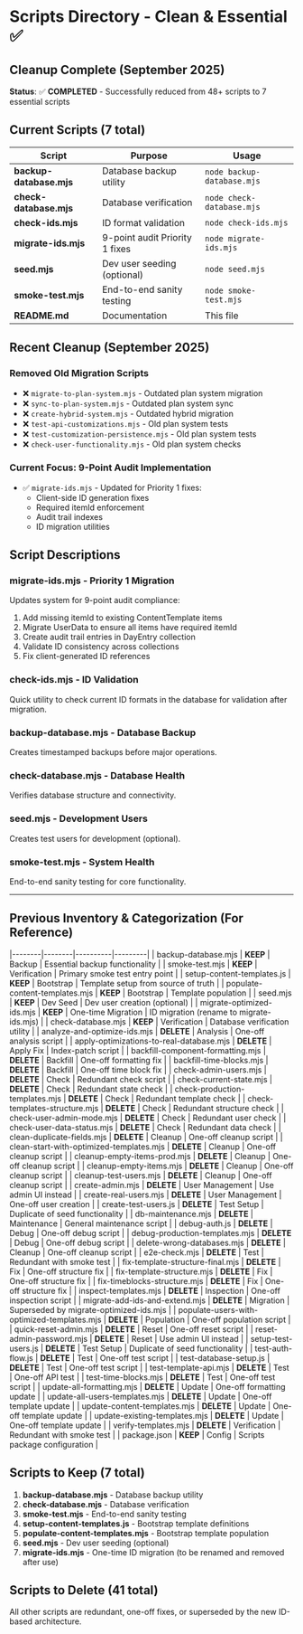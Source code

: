 # Scripts Directory - Clean & Essential ✅

## Cleanup Complete (September 2025)

**Status**: ✅ **COMPLETED** - Successfully reduced from 48+ scripts to 7 essential scripts

## Current Scripts (7 total)

| Script                  | Purpose                        | Usage                      |
| ----------------------- | ------------------------------ | -------------------------- |
| **backup-database.mjs** | Database backup utility        | `node backup-database.mjs` |
| **check-database.mjs**  | Database verification          | `node check-database.mjs`  |
| **check-ids.mjs**       | ID format validation           | `node check-ids.mjs`       |
| **migrate-ids.mjs**     | 9-point audit Priority 1 fixes | `node migrate-ids.mjs`     |
| **seed.mjs**            | Dev user seeding (optional)    | `node seed.mjs`            |
| **smoke-test.mjs**      | End-to-end sanity testing      | `node smoke-test.mjs`      |
| **README.md**           | Documentation                  | This file                  |

## Recent Cleanup (September 2025)

### Removed Old Migration Scripts

- ❌ `migrate-to-plan-system.mjs` - Outdated plan system migration
- ❌ `sync-to-plan-system.mjs` - Outdated plan system sync
- ❌ `create-hybrid-system.mjs` - Outdated hybrid migration
- ❌ `test-api-customizations.mjs` - Old plan system tests
- ❌ `test-customization-persistence.mjs` - Old plan system tests
- ❌ `check-user-functionality.mjs` - Old plan system checks

### Current Focus: 9-Point Audit Implementation

- ✅ `migrate-ids.mjs` - Updated for Priority 1 fixes:
  - Client-side ID generation fixes
  - Required itemId enforcement
  - Audit trail indexes
  - ID migration utilities

## Script Descriptions

### **migrate-ids.mjs** - Priority 1 Migration

Updates system for 9-point audit compliance:

1. Add missing itemId to existing ContentTemplate items
2. Migrate UserData to ensure all items have required itemId
3. Create audit trail entries in DayEntry collection
4. Validate ID consistency across collections
5. Fix client-generated ID references

### **check-ids.mjs** - ID Validation

Quick utility to check current ID formats in the database for validation after migration.

### **backup-database.mjs** - Database Backup

Creates timestamped backups before major operations.

### **check-database.mjs** - Database Health

Verifies database structure and connectivity.

### **seed.mjs** - Development Users

Creates test users for development (optional).

### **smoke-test.mjs** - System Health

End-to-end sanity testing for core functionality.

---

## Previous Inventory & Categorization (For Reference)

|--------|--------|----------|---------|
| backup-database.mjs | **KEEP** | Backup | Essential backup functionality |
| smoke-test.mjs | **KEEP** | Verification | Primary smoke test entry point |
| setup-content-templates.js | **KEEP** | Bootstrap | Template setup from source of truth |
| populate-content-templates.mjs | **KEEP** | Bootstrap | Template population |
| seed.mjs | **KEEP** | Dev Seed | Dev user creation (optional) |
| migrate-optimized-ids.mjs | **KEEP** | One-time Migration | ID migration (rename to migrate-ids.mjs) |
| check-database.mjs | **KEEP** | Verification | Database verification utility |
| analyze-and-optimize-ids.mjs | **DELETE** | Analysis | One-off analysis script |
| apply-optimizations-to-real-database.mjs | **DELETE** | Apply Fix | Index-patch script |
| backfill-component-formatting.mjs | **DELETE** | Backfill | One-off formatting fix |
| backfill-time-blocks.mjs | **DELETE** | Backfill | One-off time block fix |
| check-admin-users.mjs | **DELETE** | Check | Redundant check script |
| check-current-state.mjs | **DELETE** | Check | Redundant state check |
| check-production-templates.mjs | **DELETE** | Check | Redundant template check |
| check-templates-structure.mjs | **DELETE** | Check | Redundant structure check |
| check-user-admin-mode.mjs | **DELETE** | Check | Redundant user check |
| check-user-data-status.mjs | **DELETE** | Check | Redundant data check |
| clean-duplicate-fields.mjs | **DELETE** | Cleanup | One-off cleanup script |
| clean-start-with-optimized-templates.mjs | **DELETE** | Cleanup | One-off cleanup script |
| cleanup-empty-items-prod.mjs | **DELETE** | Cleanup | One-off cleanup script |
| cleanup-empty-items.mjs | **DELETE** | Cleanup | One-off cleanup script |
| cleanup-test-users.mjs | **DELETE** | Cleanup | One-off cleanup script |
| create-admin.mjs | **DELETE** | User Management | Use admin UI instead |
| create-real-users.mjs | **DELETE** | User Management | One-off user creation |
| create-test-users.js | **DELETE** | Test Setup | Duplicate of seed functionality |
| db-maintenance.mjs | **DELETE** | Maintenance | General maintenance script |
| debug-auth.js | **DELETE** | Debug | One-off debug script |
| debug-production-templates.mjs | **DELETE** | Debug | One-off debug script |
| delete-wrong-databases.mjs | **DELETE** | Cleanup | One-off cleanup script |
| e2e-check.mjs | **DELETE** | Test | Redundant with smoke test |
| fix-template-structure-final.mjs | **DELETE** | Fix | One-off structure fix |
| fix-template-structure.mjs | **DELETE** | Fix | One-off structure fix |
| fix-timeblocks-structure.mjs | **DELETE** | Fix | One-off structure fix |
| inspect-templates.mjs | **DELETE** | Inspection | One-off inspection script |
| migrate-add-ids-and-extend.mjs | **DELETE** | Migration | Superseded by migrate-optimized-ids.mjs |
| populate-users-with-optimized-templates.mjs | **DELETE** | Population | One-off population script |
| quick-reset-admin.mjs | **DELETE** | Reset | One-off reset script |
| reset-admin-password.mjs | **DELETE** | Reset | Use admin UI instead |
| setup-test-users.js | **DELETE** | Test Setup | Duplicate of seed functionality |
| test-auth-flow.js | **DELETE** | Test | One-off test script |
| test-database-setup.js | **DELETE** | Test | One-off test script |
| test-template-api.mjs | **DELETE** | Test | One-off API test |
| test-time-blocks.mjs | **DELETE** | Test | One-off test script |
| update-all-formatting.mjs | **DELETE** | Update | One-off formatting update |
| update-all-users-templates.mjs | **DELETE** | Update | One-off template update |
| update-content-templates.mjs | **DELETE** | Update | One-off template update |
| update-existing-templates.mjs | **DELETE** | Update | One-off template update |
| verify-templates.mjs | **DELETE** | Verification | Redundant with smoke test |
| package.json | **KEEP** | Config | Scripts package configuration |

## Scripts to Keep (7 total)

1. **backup-database.mjs** - Database backup utility
2. **check-database.mjs** - Database verification
3. **smoke-test.mjs** - End-to-end sanity testing
4. **setup-content-templates.js** - Bootstrap template definitions
5. **populate-content-templates.mjs** - Bootstrap template population
6. **seed.mjs** - Dev user seeding (optional)
7. **migrate-ids.mjs** - One-time ID migration (to be renamed and removed after use)

## Scripts to Delete (41 total)

All other scripts are redundant, one-off fixes, or superseded by the new ID-based architecture.
